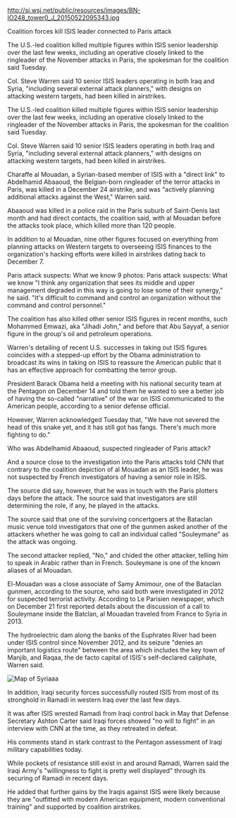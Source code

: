 
http://si.wsj.net/public/resources/images/BN-IO248_tower0_J_20150522095343.jpg

Coalition forces kill ISIS leader connected to Paris attack


The U.S.-led coalition killed multiple figures within ISIS senior leadership over the last few weeks, including an operative closely linked to the ringleader of the November attacks in Paris, the spokesman for the coalition said Tuesday.

Col. Steve Warren said 10 senior ISIS leaders operating in both Iraq and Syria, "including several external attack planners," with designs on attacking western targets, had been killed in airstrikes.

The U.S.-led coalition killed multiple figures within ISIS senior leadership over the last few weeks, including an operative closely linked to the ringleader of the November attacks in Paris, the spokesman for the coalition said Tuesday.

Col. Steve Warren said 10 senior ISIS leaders operating in both Iraq and Syria, "including several external attack planners," with designs on attacking western targets, had been killed in airstrikes.

Charaffe al Mouadan, a Syrian-based member of ISIS with a "direct link" to Abdelhamid Abaaoud, the Belgian-born ringleader of the terror attacks in Paris, was killed in a December 24 airstrike, and was "actively planning additional attacks against the West," Warren said.

Abaaoud was killed in a police raid in the Paris suburb of Saint-Denis last month and had direct contacts, the coalition said, with al Mouadan before the attacks took place, which killed more than 120 people.

In addition to al Mouadan, nine other figures focused on everything from planning attacks on Western targets to overseeing ISIS finances to the organization's hacking efforts were killed in airstrikes dating back to December 7.

Paris attack suspects: What we know
9 photos: Paris attack suspects: What we know
"I think any organization that sees its middle and upper management degraded in this way is going to lose some of their synergy," he said. "It's difficult to command and control an organization without the command and control personnel."

The coalition has also killed other senior ISIS figures in recent months, such Mohammed Emwazi, aka "Jihadi John," and before that Abu Sayyaf, a senior figure in the group's oil and petroleum operations.

Warren's detailing of recent U.S. successes in taking out ISIS figures coincides with a stepped-up effort by the Obama administration to broadcast its wins in taking on ISIS to reassure the American public that it has an effective approach for combatting the terror group.

President Barack Obama held a meeting with his national security team at the Pentagon on December 14 and told them he wanted to see a better job of having the so-called "narrative" of the war on ISIS communicated to the American people, according to a senior defense official.

However, Warren acknowledged Tuesday that, "We have not severed the head of this snake yet, and it has still got has fangs. There's much more fighting to do."

Who was Abdelhamid Abaaoud, suspected ringleader of Paris attack?

And a source close to the investigation into the Paris attacks told CNN that contrary to the coalition depiction of al Mouadan as an ISIS leader, he was not suspected by French investigators of having a senior role in ISIS.

The source did say, however, that he was in touch with the Paris plotters days before the attack. The source said that investigators are still determining the role, if any, he played in the attacks.

The source said that one of the surviving concertgoers at the Bataclan music venue told investigators that one of the gunmen asked another of the attackers whether he was going to call an individual called "Souleymane" as the attack was ongoing.

The second attacker replied, "No," and chided the other attacker, telling him to speak in Arabic rather than in French. Souleymane is one of the known aliases of al Mouadan.

El-Mouadan was a close associate of Samy Amimour, one of the Bataclan gunmen, according to the source, who said both were investigated in 2012 for suspected terrorist activity. According to Le Parisien newspaper, which on December 21 first reported details about the discussion of a call to Souleymane inside the Batclan, al Mouadan traveled from France to Syria in 2013.

The hydroelectric dam along the banks of the Euphrates River had been under ISIS control since November 2012, and its seizure "denies an important logistics route" between the area which includes the key town of Manjib, and Raqaa, the de facto capital of ISIS's self-declared caliphate, Warren said.


![Map of Syriaaa](https://upload.wikimedia.org/wikipedia/commons/c/cf/Syria_Ethno-religious_composition..jpg "Map of Syria")

In addition, Iraqi security forces successfully routed ISIS from most of its stronghold in Ramadi in western Iraq over the last few days.

It was after ISIS wrested Ramadi from Iraqi control back in May that Defense Secretary Ashton Carter said Iraqi forces showed "no will to fight" in an interview with CNN at the time, as they retreated in defeat.

His comments stand in stark contrast to the Pentagon assessment of Iraqi military capabilities today.

While pockets of resistance still exist in and around Ramadi, Warren said the Iraqi Army's "willingness to fight is pretty well displayed" through its securing of Ramadi in recent days.

He added that further gains by the Iraqis against ISIS were likely because they are "outfitted with modern American equipment, modern conventional training" and supported by coalition airstrikes.